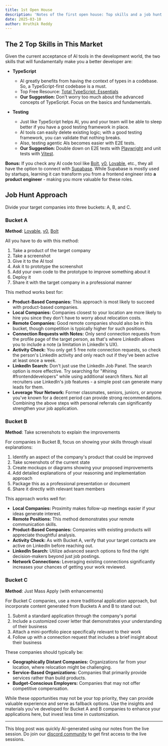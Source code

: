 ```yaml
---
title: 1st Open House
description: 'Notes of the first open house: Top skills and a job hunt approach'
date: 2025-03-10
author: Hruthik Reddy
---
```


## The 2 Top Skills in This Market

Given the current acceptance of AI tools in the development world, the two skills that will fundamentally make you a better developer are:

- **TypeScript**

  - AI greatly benefits from having the context of types in a codebase. So, a TypeScript-first codebase is a must.
  - Top Free Resource: [Total TypeScript: Essentials](https://www.totaltypescript.com/books/total-typescript-essentials)
  - **Our Suggestion:** Don't worry too much about the advanced concepts of TypeScript. Focus on the basics and fundamentals.

- **Testing**
  - Just like TypeScript helps AI, you and your team will be able to sleep better if you have a good testing framework in place.
  - AI tools can easily delete existing logic; with a good testing framework, you can validate that nothing breaks.
  - Also, testing agentic AIs becomes easier with E2E tests.
  - **Our Suggestion:** Double down on E2E tests with [Playwright](https://playwright.dev/) and unit tests with [Vitest](https://vitest.dev/).

**Bonus:** If you check any AI code tool like [Bolt](https://bolt.new/), [v0](https://v0.dev/), [Lovable](https://lovable.dev/), etc., they all have the option to connect with [Supabase](https://supabase.com/). While Supabase is mostly used by startups, learning it can transform you from a frontend engineer into **a product engineer** - making you more valuable for these roles.

## Job Hunt Approach

Divide your target companies into three buckets: A, B, and C.

### Bucket A

**Method**: [Lovable](https://lovable.dev/), [v0](https://v0.dev/), [Bolt](https://bolt.new/)

All you have to do with this method:

1. Take a product of the target company
2. Take a screenshot
3. Give it to the AI tool
4. Ask it to prototype the screenshot
5. Add your own code to the prototype to improve something about it
6. Deploy it
7. Share it with the target company in a professional manner

This method works best for:

- **Product-Based Companies:** This approach is most likely to succeed with product-based companies.
- **Local Companies:** Companies closest to your location are more likely to hire you since they don't have to worry about relocation costs.
- **Remote Companies:** Good remote companies should also be in this bucket, though competition is typically higher for such positions.
- **Connection Requests with Notes:** Only send connection requests from the profile page of the target person, as that's where LinkedIn allows you to include a note (a limitation in LinkedIn's UX).
- **Activity Check:** You only get 5 free note connection requests, so check the person's LinkedIn activity and only reach out if they've been active at least once a week.
- **LinkedIn Search:** Don't just use the LinkedIn Job Panel. The search option is more effective. Try searching for "#hiring #frontenddevelopers" while using additional search filters. Not all recruiters use LinkedIn's job features - a simple post can generate many leads for them.
- **Leverage Your Network:** Former classmates, seniors, juniors, or anyone you've known for a decent period can provide strong recommendations. Combining the above steps with personal referrals can significantly strengthen your job application.

### Bucket B

**Method**: Take screenshots to explain the improvements

For companies in Bucket B, focus on showing your skills through visual explanations:

1. Identify an aspect of the company's product that could be improved
2. Take screenshots of the current state
3. Create mockups or diagrams showing your proposed improvements
4. Add detailed explanations of your reasoning and implementation approach
5. Package this as a professional presentation or document
6. Share it directly with relevant team members

This approach works well for:

- **Local Companies:** Proximity makes follow-up meetings easier if your ideas generate interest.
- **Remote Positions:** This method demonstrates your remote communication skills.
- **Product-Based Companies:** Companies with existing products will appreciate thoughtful analysis.
- **Activity Check:** As with Bucket A, verify that your target contacts are active on LinkedIn before reaching out.
- **LinkedIn Search:** Utilize advanced search options to find the right decision-makers beyond just job postings.
- **Network Connections:** Leveraging existing connections significantly increases your chances of getting your work reviewed.

### Bucket C

**Method**: Just Mass Apply (with enhancements)

For Bucket C companies, use a more traditional application approach, but incorporate content generated from Buckets A and B to stand out:

1. Submit a standard application through the company's portal
2. Include a customized cover letter that demonstrates your understanding of their business
3. Attach a mini-portfolio piece specifically relevant to their work
4. Follow up with a connection request that includes a brief insight about their business

These companies should typically be:

- **Geographically Distant Companies:** Organizations far from your location, where relocation might be challenging.
- **Service-Based Organizations:** Companies that primarily provide services rather than build products.
- **Budget-Conscious Employers:** Companies that may not offer competitive compensation.

While these opportunities may not be your top priority, they can provide valuable experience and serve as fallback options. Use the insights and materials you've developed for Bucket A and B companies to enhance your applications here, but invest less time in customization.

---

This blog post was quickly AI-generated using our notes from the live session. Do join our [discord community](https://discord.gg/DWAVqksVtx) to get first access to the live sessions.
